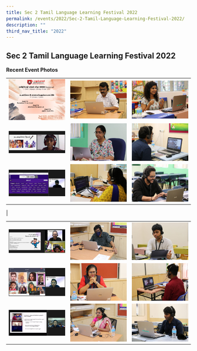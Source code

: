```yaml
---
title: Sec 2 Tamil Language Learning Festival 2022
permalink: /events/2022/Sec-2-Tamil-Language-Learning-Festival-2022/
description: ""
third_nav_title: "2022"
---
```

## Sec 2 Tamil Language Learning Festival 2022

**Recent Event Photos**

|   |   |   |
|---|---|---|
|  ![](/images/SEC2Tamil.jpeg) |  ![](/images/Sec2Tamil2.jpeg) |![](/images/Sec2Tamil3.jpeg)   |
|  ![](/images/Sec2Tamil4.jpeg) | ![](/images/Sec2Tamil5.jpeg)  | ![](/images/Sec2Tamil6.jpeg)  |
|  ![](/images/Sec2Tamil7.jpeg) |  ![](/images/Sec2Tamil8.jpeg) | ![](/images/Sec2Tamil9.jpeg)
|

|   |   |   |
|---|---|---|
| ![](/images/Sec2Tamil10.png)  |  ![](/images/Sec2Tamil11.jpeg) | ![](/images/Sec2Tamil12.jpeg)  |
|  ![](/images/Sec2Tamil13.jpeg) |  ![](/images/Sec2Tamil14.jpeg) | ![](/images/Sec2Tamil15.jpeg)  |
| ![](/images/Sec2Tamil16.jpeg)  |  ![](/images/Sec2Tamil17.jpeg) |  ![](/images/Sec2Tamil18.jpeg) |




